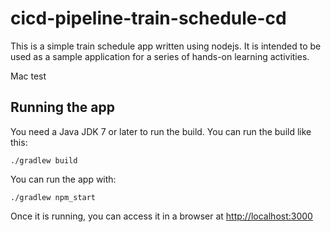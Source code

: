 # cicd-pipeline-train-schedule-cd

This is a simple train schedule app written using nodejs. It is intended to be used as a sample application for a series of hands-on learning activities.

Mac test

## Running the app

You need a Java JDK 7 or later to run the build. You can run the build like this:

    ./gradlew build

You can run the app with:

    ./gradlew npm_start

Once it is running, you can access it in a browser at [http://localhost:3000](http://localhost:3000)
